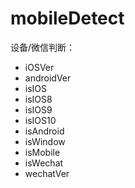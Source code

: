# mobileDetect

设备/微信判断：

* iOSVer
* androidVer
* isIOS
* isIOS8
* isIOS9
* isIOS10
* isAndroid
* isWindow
* isMobile
* isWechat
* wechatVer